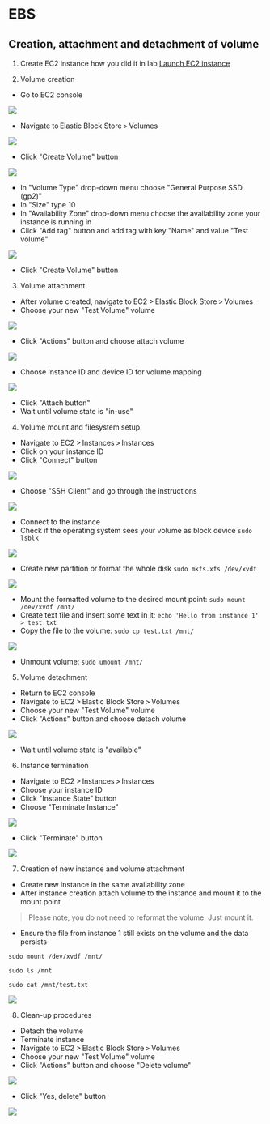# EBS
## Creation, attachment and detachment of volume

1. Create EC2 instance how you did it in lab [Launch EC2 instance](https://git.epam.com/siarhei_beliakou/aws-mentoring/-/blob/master/materials/03_compute_services/tasks/Launch_EC2_instance.md)

2. Volume creation
- Go to EC2 console

![](../images/ec2_console.png)

- Navigate to Elastic Block Store > Volumes

![](../images/ec2_EBS_volumes.png)

- Click "Create Volume" button

![](../images/ec2_create_volume.png)

- In "Volume Type" drop-down menu choose "General Purpose SSD (gp2)"
- In "Size" type 10
- In "Availability Zone" drop-down menu choose the availability zone your instance is running in
- Click "Add tag" button and add tag with key "Name" and value "Test volume"

![](../images/ec2_create_volume1.png)

- Click "Create Volume" button

3. Volume attachment
- After volume created, navigate to EC2 > Elastic Block Store > Volumes
- Choose your new "Test Volume" volume

![](../images/ec2_volume_created.png)

- Click "Actions" button and choose attach volume

![](../images/ec2_attach_volume.png)

- Choose instance ID and device ID for volume mapping

![](../images/ec2_attach_volume1.png)

- Click "Attach button"
- Wait until volume state is "in-use"

4. Volume mount and filesystem setup
- Navigate to EC2 > Instances > Instances
- Click on your instance ID
- Click "Connect" button

![](../images/ec2_connect.png)

- Choose "SSH Client" and go through the instructions

![](../images/ec2_ssh_connect.png)

- Connect to the instance
- Check if the operating system sees your volume as block device `sudo lsblk`

![](../images/ec2_lsblk.png)

- Create new partition or format the whole disk `sudo mkfs.xfs /dev/xvdf`

![](../images/ec2_mkfs.png)

- Mount the formatted volume to the desired mount point: `sudo mount /dev/xvdf /mnt/`
- Create text file and insert some text in it: `echo 'Hello from instance 1' > test.txt`
- Copy the file to the volume: `sudo cp test.txt /mnt/`

![](../images/ec2_cat_file.png)

- Unmount volume: `sudo umount /mnt/`

5. Volume detachment
- Return to EC2 console
- Navigate to EC2 > Elastic Block Store > Volumes
- Choose your new "Test Volume" volume
- Click "Actions" button and choose detach volume 

![](../images/ec2_detach.png)

- Wait until volume state is "available"

6. Instance termination
- Navigate to EC2 > Instances > Instances
- Choose your instance ID
- Click "Instance State" button
- Choose "Terminate Instance"

![](../images/ec2_terminate.png)

- Click "Terminate" button

![](../images/ec2_terminate1.png)

7. Creation of new instance and volume attachment
- Create new instance in the same availability zone
- After instance creation attach volume to the instance and mount it to the mount point
> Please note, you do not need to reformat the volume. Just mount it.
- Ensure the file from instance 1 still exists on the volume and the data persists

`sudo mount /dev/xvdf /mnt/`

`sudo ls /mnt`

`sudo cat /mnt/test.txt`

![](../images/ec2_check_file.png)

8. Clean-up procedures
- Detach the volume
- Terminate instance
- Navigate to EC2 > Elastic Block Store > Volumes
- Choose your new "Test Volume" volume
- Click "Actions" button and choose "Delete volume" 

![](../images/ec2_delete_volume.png)

- Click "Yes, delete" button

![](../images/ec2_delete_volume1.png)

